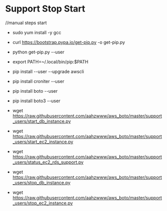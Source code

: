 # Support Stop Start

//manual steps start

- sudo yum install -y gcc
- curl https://bootstrap.pypa.io/get-pip.py -o get-pip.py
- python get-pip.py --user
- export PATH=~/.local/bin/pip:$PATH
- pip install --user --upgrade awscli
- pip install croniter --user
- pip install boto --user
- pip install boto3 --user

- wget  https://raw.githubusercontent.com/aahzwww/aws_boto/master/support_users/start_db_instance.py 
- wget  https://raw.githubusercontent.com/aahzwww/aws_boto/master/support_users/start_ec2_instance.py
- wget  https://raw.githubusercontent.com/aahzwww/aws_boto/master/support_users/status_ec2_rds_support.py 
- wget  https://raw.githubusercontent.com/aahzwww/aws_boto/master/support_users/stop_db_instance.py
- wget  https://raw.githubusercontent.com/aahzwww/aws_boto/master/support_users/stop_ec2_instance.py
